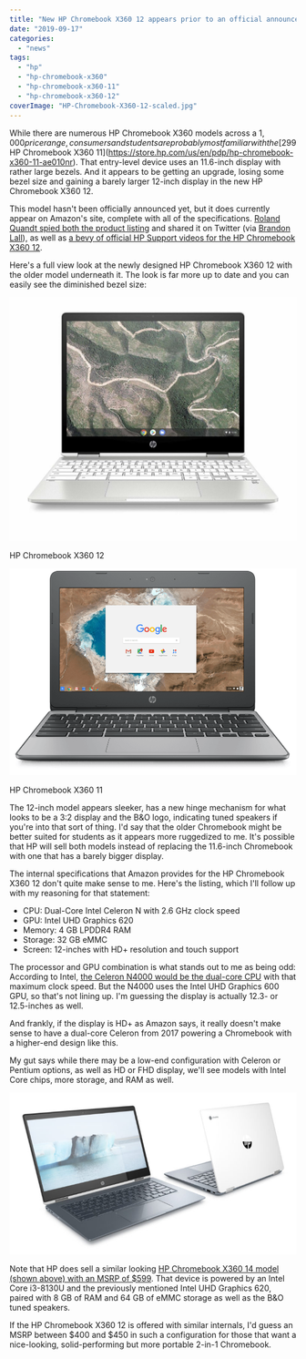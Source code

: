 ```yaml
---
title: "New HP Chromebook X360 12 appears prior to an official announcement"
date: "2019-09-17"
categories: 
  - "news"
tags: 
  - "hp"
  - "hp-chromebook-x360"
  - "hp-chromebook-x360-11"
  - "hp-chromebook-x360-12"
coverImage: "HP-Chromebook-X360-12-scaled.jpg"
---
```


While there are numerous HP Chromebook X360 models across a $1,000 price range, consumers and students are probably most familiar with the [$299 HP Chromebook X360 11](https://store.hp.com/us/en/pdp/hp-chromebook-x360-11-ae010nr). That entry-level device uses an 11.6-inch display with rather large bezels. And it appears to be getting an upgrade, losing some bezel size and gaining a barely larger 12-inch display in the new HP Chromebook X360 12.

This model hasn't been officially announced yet, but it does currently appear on Amazon's site, complete with all of the specifications. [Roland Quandt spied both the product listing](https://twitter.com/rquandt/status/1171742145478352896?s=20) and shared it on Twitter (via [Brandon Lall](https://twitter.com/brandonlall36/status/1171752487772196864?s=20)), as well as [a bevy of official HP Support videos for the HP Chromebook X360 12](https://supportvideos.ext.hp.com/detail/video/6084438034001/how-to-replace-the-system-board-for-hp-chromebook-x360-12-h0000?q=X360%2012-H0000#search/X360%2012-H0000/0).

Here's a full view look at the newly designed HP Chromebook X360 12 with the older model underneath it. The look is far more up to date and you can easily see the diminished bezel size:

![](images/HP-Chromebook-X360-12-1024x870.jpg)

HP Chromebook X360 12

![](images/HP-Chromebook-X360-11.png)

HP Chromebook X360 11

The 12-inch model appears sleeker, has a new hinge mechanism for what looks to be a 3:2 display and the B&O logo, indicating tuned speakers if you're into that sort of thing. I'd say that the older Chromebook might be better suited for students as it appears more ruggedized to me. It's possible that HP will sell both models instead of replacing the 11.6-inch Chromebook with one that has a barely bigger display.

The internal specifications that Amazon provides for the HP Chromebook X360 12 don't quite make sense to me. Here's the listing, which I'll follow up with my reasoning for that statement:

- CPU: Dual-Core Intel Celeron N with 2.6 GHz clock speed
- GPU: Intel UHD Graphics 620
- Memory: 4 GB LPDDR4 RAM
- Storage: 32 GB eMMC
- Screen: 12-inches with HD+ resolution and touch support

The processor and GPU combination is what stands out to me as being odd: According to Intel, [the Celeron N4000 would be the dual-core CPU](https://ark.intel.com/content/www/us/en/ark/products/128988/intel-celeron-n4000-processor-4m-cache-up-to-2-60-ghz.html) with that maximum clock speed. But the N4000 uses the Intel UHD Graphics 600 GPU, so that's not lining up. I'm guessing the display is actually 12.3- or 12.5-inches as well.

And frankly, if the display is HD+ as Amazon says, it really doesn't make sense to have a dual-core Celeron from 2017 powering a Chromebook with a higher-end design like this.

My gut says while there may be a low-end configuration with Celeron or Pentium options, as well as HD or FHD display, we'll see models with Intel Core chips, more storage, and RAM as well.

![](images/HP-Chromoebook-x360-14-front-and-back.jpg)

Note that HP does sell a similar looking [HP Chromebook X360 14 model (shown above) with an MSRP of $599](https://store.hp.com/us/en/pdp/hp-chromebook-x360-14-da0021nr). That device is powered by an Intel Core i3-8130U and the previously mentioned Intel UHD Graphics 620, paired with 8 GB of RAM and 64 GB of eMMC storage as well as the B&O tuned speakers.

If the HP Chromebook X360 12 is offered with similar internals, I'd guess an MSRP between $400 and $450 in such a configuration for those that want a nice-looking, solid-performing but more portable 2-in-1 Chromebook.
